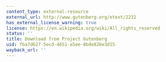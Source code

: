 ```yaml
---
content_type: external-resource
external_url: http://www.gutenberg.org/etext/2232
has_external_license_warning: true
license: https://en.wikipedia.org/wiki/All_rights_reserved
status: ''
title: Download from Project Gutenberg
uid: fba7d627-5ecd-4651-a5ee-8bde826e3d15
wayback_url: ''
---
```


